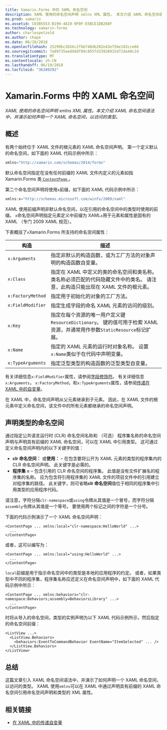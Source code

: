 ```yaml
---
title: Xamarin.Forms 中的 XAML 命名空间
description: XAML 使用的命名空间声明 xmlns XML 属性。 本文介绍 XAML 命名空间语法中，并演示如何声明一个 XAML 命名空间，以访问的类型。
ms.prod: xamarin
ms.assetid: C03B5553-B199-4A19-9F0F-E5BCE1DB268F
ms.technology: xamarin-forms
author: charlespetzold
ms.author: chape
ms.date: 06/18/2018
ms.openlocfilehash: 25299bc3b56c2fbb748db202e43e75be183cce66
ms.sourcegitcommit: 7a89735aed9ddf89c855fd33928915d72da40c2d
ms.translationtype: MT
ms.contentlocale: zh-CN
ms.lasthandoff: 06/19/2018
ms.locfileid: "36209292"
---
```

# <a name="xaml-namespaces-in-xamarinforms"></a>Xamarin.Forms 中的 XAML 命名空间

_XAML 使用的命名空间声明 xmlns XML 属性。本文介绍 XAML 命名空间语法中，并演示如何声明一个 XAML 命名空间，以访问的类型。_

## <a name="overview"></a>概述

有两个始终位于 XAML 文件的根元素的 XAML 命名空间声明。 第一个定义默认的命名空间，如下面的 XAML 代码示例中所示：

```csharp
xmlns="http://xamarin.com/schemas/2014/forms"
```

默认命名空间指定在没有任何前缀的 XAML 文件内定义的元素如指 Xamarin.Forms 类[ `ContentPage` ](https://developer.xamarin.com/api/type/Xamarin.Forms.ContentPage/)。

第二个命名空间声明将使用`x`前缀，如下面的 XAML 代码示例中所示：

```csharp
xmlns:x="http://schemas.microsoft.com/winfx/2009/xaml"
```

XAML 使用前缀声明非默认命名空间，以在引用的命名空间中的类型时使用的前缀。 `x`命名空间声明指定元素定义中前缀为 XAML`x`用于元素和属性是固有的 XAML （专门 2009 XAML 规范）。

下表概括了`x`Xamarin.Forms 所支持的命名空间属性：

|构造|描述|
|--- |--- |
|`x:Arguments`|指定非默认的构造函数，或为工厂方法的对象声明的构造函数自变量。|
|`x:Class`|指定在 XAML 中定义的类的命名空间和类名称。 类名称必须匹配的代码隐藏文件中的类名。 请注意，此构造只能出现在 XAML 文件的根元素。|
|`x:FactoryMethod`|指定用于初始化的对象的工厂方法。|
|`x:FieldModifier`|指定生成字段的命名 XAML 元素的访问的级别。|
|`x:Key`|指定在每个资源的唯一用户定义键`ResourceDictionary`。 键的值可用于检索 XAML 资源，并通常用作参数`StaticResource`标记扩展。|
|`x:Name`|指定的 XAML 元素的运行时对象名称。 设置`x:Name`类似于在代码中声明变量。|
|`x:TypeArguments`|指定泛型类型的构造函数的泛型类型自变量。|

有关详细信息`x:FieldModifier`属性，请参阅[字段修饰符](~/xamarin-forms/xaml/field-modifiers.md)。 有关详细信息`x:Arguments`， `x:FactoryMethod`，和`x:TypeArguments`属性，请参阅[传递在 XAML 中的自变量](~/xamarin-forms/xaml/passing-arguments.md)。

在 XAML 中，命名空间声明从父元素继承到子元素。 因此，在 XAML 文件的根元素中定义命名空间，该文件中的所有元素都继承的命名空间声明。

## <a name="declaring-namespaces-for-types"></a>声明类型的命名空间

通过指定公共语言运行时 (CLR) 命名空间名称和 （可选） 程序集名称的命名空间声明与声明具有前缀的 XAML 命名空间，可以在 XAML 中引用类型。 这可通过定义命名空间声明内的以下关键字的值：

- **clr 命名空间：** 或**使用：** – 在包含要将公开为 XAML 元素的类型的程序集内的 CLR 命名空间声明。 此关键字是必需的。
- **程序集 =** – 包含引用的 CLR 命名空间的程序集。 此值是没有文件扩展名的程序集的名称。 应为包含将引用程序集的 XAML 文件的项目文件中的引用建立对程序集的路径。 此关键字，则可省略**clr 命名空间**值位于相同的程序集中引用类型的应用程序代码。

请注意，字符分隔`clr-namespace`或`using`令牌从其值是一个冒号，而字符分隔`assembly`令牌从其值是一个等号。 要使用两个标记之间的字符是一个分号。

下面的代码示例演示了一个 XAML 命名空间声明：

```xaml
<ContentPage ... xmlns:local="clr-namespace:HelloWorld" ...>
  ...
</ContentPage>
```

或者，这可以编写为：

```xaml
<ContentPage ... xmlns:local="using:HelloWorld" ...>
  ...
</ContentPage>
```

`local`前缀是用于指示命名空间中的类型是本地的应用程序的约定。 或者，如果类型中不同的程序集，程序集名称应还定义在命名空间声明中，如下面的 XAML 代码示例中所示：

```xaml
<ContentPage ... xmlns:behaviors="clr-namespace:Behaviors;assembly=BehaviorsLibrary" ...>
  ...
</ContentPage>
```

时将从导入的命名空间，类型的实例声明为以下 XAML 代码示例所示，然后指定的命名空间前缀：

```xaml
<ListView ...>
  <ListView.Behaviors>
    <behaviors:EventToCommandBehavior EventName="ItemSelected" ... />
  </ListView.Behaviors>
</ListView>
```

## <a name="summary"></a>总结

这篇文章引入 XAML 命名空间语法中，并演示了如何声明一个 XAML 命名空间，以访问的类型。 XAML 使用`xmlns`可以在 XAML 中通过声明具有前缀的 XAML 命名空间引用命名空间声明和类型的 XML 属性。


## <a name="related-links"></a>相关链接

- [在 XAML 中的传递自变量](~/xamarin-forms/xaml/passing-arguments.md)
